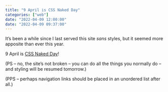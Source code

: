 ```yaml
---
title: "9 April is CSS Naked Day"
categories: ["web"]
date: "2022-04-09 12:00:00"
date: "2022-04-09 09:37:00"
---
```



It’s been a while since I last served this site <i>sans</i> styles, but it seemed more apposite than ever this year.

9 April is [CSS Naked Day](https://css-naked-day.github.io/2022.html)!

(PS – no, the site’s not broken – you can do all the things you normally do – and styling will be resumed tomorrow.)

(PPS – perhaps navigation links should be placed in an unordered list after all.)
